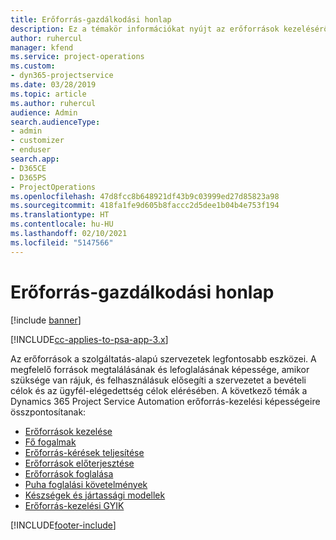 ```yaml
---
title: Erőforrás-gazdálkodási honlap
description: Ez a témakör információkat nyújt az erőforrások kezeléséről.
author: ruhercul
manager: kfend
ms.service: project-operations
ms.custom:
- dyn365-projectservice
ms.date: 03/28/2019
ms.topic: article
ms.author: ruhercul
audience: Admin
search.audienceType:
- admin
- customizer
- enduser
search.app:
- D365CE
- D365PS
- ProjectOperations
ms.openlocfilehash: 47d8fcc8b648921df43b9c03999ed27d85823a98
ms.sourcegitcommit: 418fa1fe9d605b8faccc2d5dee1b04b4e753f194
ms.translationtype: HT
ms.contentlocale: hu-HU
ms.lasthandoff: 02/10/2021
ms.locfileid: "5147566"
---
```

# <a name="resource-management-home-page"></a>Erőforrás-gazdálkodási honlap

[!include [banner](../includes/psa-now-project-operations.md)]

[!INCLUDE[cc-applies-to-psa-app-3.x](../includes/cc-applies-to-psa-app-3x.md)]

Az erőforrások a szolgáltatás-alapú szervezetek legfontosabb eszközei. A megfelelő források megtalálásának és lefoglalásának képessége, amikor szüksége van rájuk, és felhasználásuk elősegíti a szervezetet a bevételi célok és az ügyfél-elégedettség célok elérésében. A következő témák a Dynamics 365 Project Service Automation erőforrás-kezelési képességeire összpontosítanak:

- [Erőforrások kezelése](manage-resources.md)
- [Fő fogalmak](reports-key-concepts.md)
- [Erőforrás-kérések teljesítése](resource-management-fulfill-requests.md)
- [Erőforrások előterjesztése](resource-management-propose-resources.md)
- [Erőforrások foglalása](resource-management-book-resources-scheduleboard.md)
- [Puha foglalási követelmények](resource-management-softbook-requirements.md)
- [Készségek és jártassági modellek](resource-management-skills-proficiency.md)
- [Erőforrás-kezelési GYIK](resource-management-faq.md)


[!INCLUDE[footer-include](../includes/footer-banner.md)]